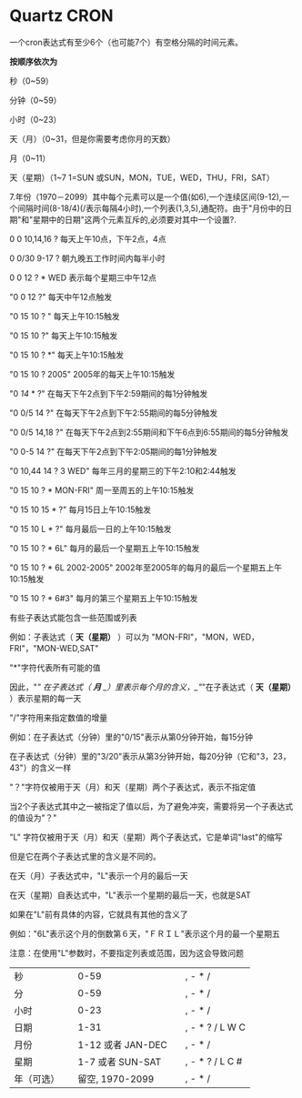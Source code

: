 # Quartz CRON

一个cron表达式有至少6个（也可能7个）有空格分隔的时间元素。

**按顺序依次为**

秒（0~59）

分钟（0~59）

小时（0~23）

天（月）（0~31，但是你需要考虑你月的天数）

月（0~11）

天（星期）（1~7 1=SUN 或SUN，MON，TUE，WED，THU，FRI，SAT）

7.年份（1970－2099）其中每个元素可以是一个值(如6),一个连续区间(9-12),一个间隔时间(8-18/4)(/表示每隔4小时),一个列表(1,3,5),通配符。由于"月份中的日期"和"星期中的日期"这两个元素互斥的,必须要对其中一个设置?.

0 0 10,14,16 ? 每天上午10点，下午2点，4点

0 0/30 9-17 ? 朝九晚五工作时间内每半小时

0 0 12 ? \* WED 表示每个星期三中午12点

"0 0 12 ?" 每天中午12点触发

"0 15 10 ? " 每天上午10:15触发

"0 15 10 ?" 每天上午10:15触发

"0 15 10 ? \*" 每天上午10:15触发

"0 15 10 ? 2005" 2005年的每天上午10:15触发

"0 _14_ \* ?" 在每天下午2点到下午2:59期间的每1分钟触发

"0 0/5 14 ?" 在每天下午2点到下午2:55期间的每5分钟触发

"0 0/5 14,18 ?" 在每天下午2点到2:55期间和下午6点到6:55期间的每5分钟触发

"0 0-5 14 ?" 在每天下午2点到下午2:05期间的每1分钟触发

"0 10,44 14 ? 3 WED" 每年三月的星期三的下午2:10和2:44触发

"0 15 10 ? \* MON-FRI" 周一至周五的上午10:15触发

"0 15 10 15 \* ?" 每月15日上午10:15触发

"0 15 10 L \* ?" 每月最后一日的上午10:15触发

"0 15 10 ? \* 6L" 每月的最后一个星期五上午10:15触发

"0 15 10 ? \* 6L 2002-2005" 2002年至2005年的每月的最后一个星期五上午10:15触发

"0 15 10 ? \* 6#3" 每月的第三个星期五上午10:15触发

有些子表达式能包含一些范围或列表

例如：子表达式（ **天（星期）** ）可以为 "MON-FRI"，"MON，WED，FRI"，"MON-WED,SAT"

"\*"字符代表所有可能的值

因此，"_" __在子表达式（_ **月** _）里表示每个月的含义，__"_"在子表达式（ **天（星期）** ）表示星期的每一天

"/"字符用来指定数值的增量

例如：在子表达式（分钟）里的"0/15"表示从第0分钟开始，每15分钟

​ 在子表达式（分钟）里的"3/20"表示从第3分钟开始，每20分钟（它和"3，23，43"）的含义一样

"？"字符仅被用于天（月）和天（星期）两个子表达式，表示不指定值

当2个子表达式其中之一被指定了值以后，为了避免冲突，需要将另一个子表达式的值设为"？"

"L" 字符仅被用于天（月）和天（星期）两个子表达式，它是单词"last"的缩写

但是它在两个子表达式里的含义是不同的。

在天（月）子表达式中，"L"表示一个月的最后一天

在天（星期）自表达式中，"L"表示一个星期的最后一天，也就是SAT

如果在"L"前有具体的内容，它就具有其他的含义了

例如："6L"表示这个月的倒数第６天，"ＦＲＩＬ"表示这个月的最一个星期五

注意：在使用"L"参数时，不要指定列表或范围，因为这会导致问题

|   |   |   |   |   |
| --- | --- | --- | --- | --- |
| 秒 |   | 0-59 |   | , - \* / |
| 分 |   | 0-59 |   | , - \* / |
| 小时 |   | 0-23 |   | , - \* / |
| 日期 |   | 1-31 |   | , - \* ? / L W C |
| 月份 |   | 1-12 或者 JAN-DEC |   | , - \* / |
| 星期 |   | 1-7 或者 SUN-SAT |   | , - \* ? / L C # |
| 年（可选） |   | 留空, 1970-2099 |   | , - \* / |


